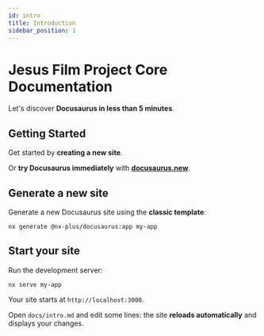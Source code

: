 ```yaml
---
id: intro
title: Introduction
sidebar_position: 1
---
```


# Jesus Film Project Core Documentation

Let's discover **Docusaurus in less than 5 minutes**.

## Getting Started

Get started by **creating a new site**.

Or **try Docusaurus immediately** with **[docusaurus.new](https://docusaurus.new)**.

## Generate a new site

Generate a new Docusaurus site using the **classic template**:

```shell
nx generate @nx-plus/docusaurus:app my-app
```

## Start your site

Run the development server:

```shell
nx serve my-app
```

Your site starts at `http://localhost:3000`.

Open `docs/intro.md` and edit some lines: the site **reloads automatically** and displays your changes.
